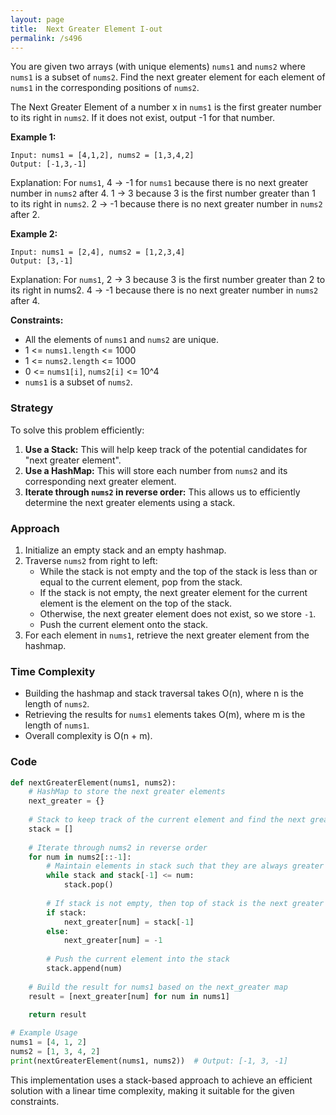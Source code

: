 ```yaml
---
layout: page
title:  Next Greater Element I-out
permalink: /s496
---
```


You are given two arrays (with unique elements) `nums1` and `nums2` where `nums1` is a subset of `nums2`. Find the next greater element for each element of `nums1` in the corresponding positions of `nums2`.

The Next Greater Element of a number x in `nums1` is the first greater number to its right in `nums2`. If it does not exist, output -1 for that number.

**Example 1:**
```
Input: nums1 = [4,1,2], nums2 = [1,3,4,2]
Output: [-1,3,-1]
```
Explanation:
For `nums1`, 4 -> -1 for `nums1` because there is no next greater number in `nums2` after 4.
1 -> 3 because 3 is the first number greater than 1 to its right in `nums2`.
2 -> -1 because there is no next greater number in `nums2` after 2.

**Example 2:**
```
Input: nums1 = [2,4], nums2 = [1,2,3,4]
Output: [3,-1]
```
Explanation:
For `nums1`, 2 -> 3 because 3 is the first number greater than 2 to its right in nums2.
4 -> -1 because there is no next greater number in `nums2` after 4.

**Constraints:**
- All the elements of `nums1` and `nums2` are unique.
- 1 <= `nums1.length` <= 1000
- 1 <= `nums2.length` <= 1000
- 0 <= `nums1[i]`, `nums2[i]` <= 10^4
- `nums1` is a subset of `nums2`.

### Strategy

To solve this problem efficiently:
1. **Use a Stack:** This will help keep track of the potential candidates for "next greater element".
2. **Use a HashMap:** This will store each number from `nums2` and its corresponding next greater element.
3. **Iterate through `nums2` in reverse order:** This allows us to efficiently determine the next greater elements using a stack.

### Approach

1. Initialize an empty stack and an empty hashmap.
2. Traverse `nums2` from right to left:
   - While the stack is not empty and the top of the stack is less than or equal to the current element, pop from the stack.
   - If the stack is not empty, the next greater element for the current element is the element on the top of the stack.
   - Otherwise, the next greater element does not exist, so we store `-1`.
   - Push the current element onto the stack.
3. For each element in `nums1`, retrieve the next greater element from the hashmap.

### Time Complexity

- Building the hashmap and stack traversal takes O(n), where n is the length of `nums2`.
- Retrieving the results for `nums1` elements takes O(m), where m is the length of `nums1`.
- Overall complexity is O(n + m).

### Code

```python
def nextGreaterElement(nums1, nums2):
    # HashMap to store the next greater elements
    next_greater = {}
    
    # Stack to keep track of the current element and find the next greater element
    stack = []
    
    # Iterate through nums2 in reverse order
    for num in nums2[::-1]:
        # Maintain elements in stack such that they are always greater than the current element
        while stack and stack[-1] <= num:
            stack.pop()
        
        # If stack is not empty, then top of stack is the next greater element
        if stack:
            next_greater[num] = stack[-1]
        else:
            next_greater[num] = -1
        
        # Push the current element into the stack
        stack.append(num)
    
    # Build the result for nums1 based on the next_greater map
    result = [next_greater[num] for num in nums1]
    
    return result

# Example Usage
nums1 = [4, 1, 2]
nums2 = [1, 3, 4, 2]
print(nextGreaterElement(nums1, nums2))  # Output: [-1, 3, -1]
```

This implementation uses a stack-based approach to achieve an efficient solution with a linear time complexity, making it suitable for the given constraints.
